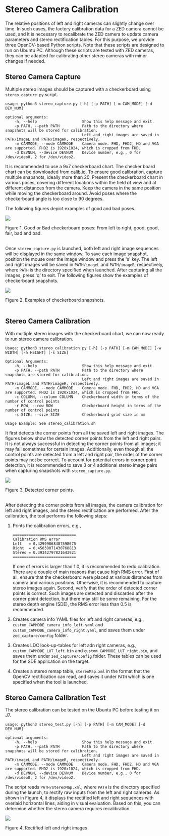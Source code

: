 Stereo Camera Calibration
==========================

The relative positions of left and right cameras can slightly change over time. In such cases, the factory calibration data for a ZED camera cannot be used, and it is necessary to recalibrate the ZED camera to update camera parameters and stereo rectification tables. For this purpose, we provide three OpenCV-based Python scripts. Note that these scripts are designed to run on Ubuntu PC. Although these scripts are tested with ZED cameras, they can be adapted for calibrating other stereo cameras with minor changes if needed.

## Stereo Camera Capture

Multiple stereo images should be captured with a checkerboard using `stereo_capture.py` script.

```
usage: python3 stereo_capture.py [-h] [-p PATH] [-m CAM_MODE] [-d DEV_NUM]

optional arguments:
    -h, --help                    Show this help message and exit.
    -p PATH, --path PATH          Path to the directory where snapshots will be stored for calibration.
                                  Left and right images are saved in PATH/imageL and PATH/imageR, respectively.
    -m CAMMODE, --mode CAMMODE    Camera mode. FHD, FHD2, HD and VGA are supported. FHD2 is 1920x1024, which is cropped from FHD.
    -d DEVNUM, --device DEVNUM    Device number, e.g., 0 for /dev/video0, 2 for /dev/video2.
```

It is recommended to use a 9x7 checkerboard chart. The checker board chart can be downloaded from [calib.io](https://calib.io). To ensure good calibration, capture multiple snapshots, ideally more than 20. Present the checkerboard chart in various poses, covering different locations within the field of view and at different distances from the camera. Keep the camera in the same position while moving the checkerboard around. Avoid poses where the checkerboard angle is too close to 90 degrees.

The following figures depict examples of good and bad poses.

<!-- <p align="center">
    <img src="docs/checkerboard_good.png" width="150">
    <img src="docs/checkerboard_good2.png" width="180">
    <img src="docs/checkerboard_fair.png" width="180">
    <img src="docs/checkerboard_bad.png" width="140">
    <img src="docs/checkerboard_bad2.png" width="120">
</p> -->
![](docs/stereo_calib_fig1.png)
<figcaption>Figure 1. Good or Bad checkerboard poses: From left to right, good, good, fair, bad and bad.</figcaption>
<br />

Once `stereo_capture.py` is launched, both left and right image sequences will be displayed in the same window. To save each image snapshot, position the mouse over the image window and press the 's' key. The left and right images will be saved in `PATH/imageL` and `PATH/imageR`, respectively, where `PATH` is the directory specified when launched. After capturing all the images, press 'q' to exit. The following figures show the examples of checkerboard snapshots.

<!-- <p align="center">
    <img src="docs/leftImage01.png" width="350"> <img src="docs/rightImage01.png" width="350">
    <img src="docs/leftImage02.png" width="350"> <img src="docs/rightImage02.png" width="350">
    <img src="docs/leftImage03.png" width="350"> <img src="docs/rightImage03.png" width="350">
    <img src="docs/leftImage04.png" width="350"> <img src="docs/rightImage04.png" width="350">
    <img src="docs/leftImage05.png" width="350"> <img src="docs/rightImage05.png" width="350">
</p> -->
![](docs/stereo_calib_fig2.png)
<figcaption>Figure 2. Examples of checkerboard snapshots.</figcaption>
<br />

## Stereo Camera Calibration

With multiple stereo images with the checkerboard chart, we can now ready to run stereo camera calibration.

```
Usage: python3 stereo_calibration.py [-h] [-p PATH] [-m CAM_MODE] [-w WIDTH] [-h HEIGHT] [-s SIZE]

Optional Arguments:
    -h, --help                    Show this help message and exit.
    -p PATH, --path PATH          Path to the directory where snapshots are stored for calibration.
                                  Left and right images are saved in PATH/imageL and PATH/imageR, respectively.
    -m CAMMODE, --mode CAMMODE    Camera mode. FHD, FHD2, HD and VGA are supported. FHD2 is 1920x1024, which is cropped from FHD.
    -c COLUMN, --column COLUMN    Checkerboard width in terms of the number of control points
    -r ROW, --row ROW             Checkerboard height in terms of the number of control points
    -s SIZE, --size SIZE          Checkerboard grid size in mm

Usage Example: See stereo_calibration.sh
```

It first detects the corner points from all the saved left and right images. The figures below show the detected corner points from the left and right pairs. It is not always successful in detecting the corner points from all images; it may fail sometimes for certain images. Additionally, even though all the control points are detected from a left and right pair, the order of the corner points may not be correct. To account for potential errors in corner point detection, it is recommended to save 3 or 4 additional stereo image pairs when capturing snapshots with `stereo_capture.py`.

<!-- <p align="center">
    <img src="docs/leftImage_check01.png" width="350"> <img src="docs/rightImage_check01.png" width="350">
    <img src="docs/leftImage_check02.png" width="350"> <img src="docs/rightImage_check02.png" width="350">
    <img src="docs/leftImage_check03.png" width="350"> <img src="docs/rightImage_check03.png" width="350">
    <img src="docs/leftImage_check04.png" width="350"> <img src="docs/rightImage_check04.png" width="350">
    <img src="docs/leftImage_check05.png" width="350"> <img src="docs/rightImage_check05.png" width="350">
</p> -->
![](docs/stereo_calib_fig3.png)
<figcaption>Figure 3. Detected corner points.</figcaption>
<br />

After detecting the corner points from all images, the camera calibration for left and right images, and the stereo rectification are performed. After the calibration, the tool performs the following steps:

1. Prints the calibration errors, e.g.,
    ```text
    ============================
    Calibration RMS error
    Left   = 0.42999868487598675
    Right  = 0.45839071430768813
    Stereo = 0.39342797821643921
    ============================
    ```
    If one of errors is larger than 1.0, it is recommended to redo calibration. There are a couple of main reasons that cause high RMS error. First of all, ensure that the checkerboard were placed at various distances from camera and various positions. Otherwise, it is recommended to capture stereo images again. Second, verify that the order of detected corner points is correct. Such images are detected and discarded after the corner point detection, but there may still be some remaining. For the stereo depth engine (SDE), the RMS error less than 0.5 is recommended.

2. Creates camera info YAML files for left and right cameras, e.g., `custom_CAMMODE_camera_info_left.yaml` and `custom_CAMMODE_camera_info_right.yaml`, and saves them under `zed_capture/config` folder.

3. Creates LDC look-up-tables for left adn right cameras, e.g., `custom_CAMMODE_LUT_left.bin` and `custom_CAMMODE_LUT_right.bin`, and saves them under `zed_capture/config` folder. These tables can be used for the SDE application on the target.

4. Creates a stereo remap table, `stereoMap.xml` in the format that the OpenCV rectification can read, and saves it under `PATH` which is one specified when the tool is launched.

## Stereo Camera Calibration Test

The stereo calibration can be tested on the Ubuntu PC before testing it on J7.

```
usage: python3 stereo_test.py [-h] [-p PATH] [-m CAM_MODE] [-d DEV_NUM]

optional arguments:
    -h, --help                    Show this help message and exit.
    -p PATH, --path PATH          Path to the directory where snapshots will be stored for calibration.
                                  Left and right images are saved in PATH/imageL and PATH/imageR, respectively.
    -m CAMMODE, --mode CAMMODE    Camera mode. FHD, FHD2, HD and VGA are supported. FHD2 is 1920x1024, which is cropped from FHD.
    -d DEVNUM, --device DEVNUM    Device number, e.g., 0 for /dev/video0, 2 for /dev/video2.
```

The script reads `PATH/stereoMap.xml`, where `PATH` is the directory specified during the launch, to rectify raw inputs from the left and right cameras. As shown in Figure 4, it displays the rectified left and right sequences with overlaid horizontal lines, aiding in visual evaluation. Based on this, you can determine whether the stereo camera requires recalibration.

<!-- <p align="center">
    <img src="docs/leftRectified.png" width="350"> <img src="docs/rightRectified.png" width="350">
</p> -->
![](docs/stereo_calib_fig4.png)
<figcaption>Figure 4. Rectified left and right images</figcaption>
